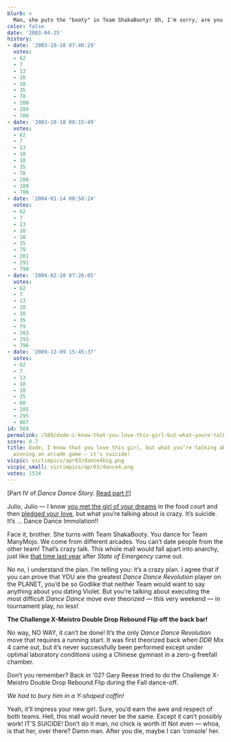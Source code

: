 ```yaml
---
blurb: >
  Man, she puts the "booty" in Team ShakaBooty! Oh, I'm sorry, are you still alive?
color: false
date: '2003-04-25'
history:
- date: '2003-10-18 07:40:29'
  votes:
  - 62
  - 7
  - 13
  - 10
  - 10
  - 35
  - 78
  - 200
  - 289
  - 786
- date: '2003-10-18 08:15:49'
  votes:
  - 62
  - 7
  - 13
  - 10
  - 10
  - 35
  - 78
  - 200
  - 289
  - 786
- date: '2004-01-14 00:58:24'
  votes:
  - 62
  - 7
  - 13
  - 10
  - 10
  - 35
  - 79
  - 201
  - 291
  - 790
- date: '2004-02-10 07:26:05'
  votes:
  - 62
  - 7
  - 13
  - 10
  - 10
  - 35
  - 79
  - 203
  - 293
  - 796
- date: '2009-12-09 15:45:37'
  votes:
  - 62
  - 7
  - 13
  - 10
  - 10
  - 35
  - 80
  - 205
  - 295
  - 807
id: 589
permalink: /589/dude-i-know-that-you-love-this-girl-but-what-youre-talking-about-isnt-merely-winning-an-arcade-game--its-suicide/
score: 8.7
title: Dude, I know that you love this girl, but what you’re talking about isn’t merely
  winning an arcade game — it’s suicide!
vicpic: victimpics/apr03/dance4big.png
vicpic_small: victimpics/apr03/dance4.png
votes: 1534
---
```


\[Part IV of *Dance Dance Story.* [Read part I!](@/victim/586.md)\]

Julio, Julio — I know [you met the girl of your
dreams](@/victim/587.md) in the food court and then [pledged your
love](@/victim/588.md), but what you’re talking about is crazy. It’s
suicide. It’s ... Dance Dance Immolation!!

Face it, brother. She turns with Team ShakaBooty. You dance for Team
ManyMojo. We come from different arcades. You can’t date people from the
other team! That’s crazy talk. This whole mall would fall apart into
anarchy, just like [that time last year](@/victim/311.md) after
*State of Emergency* came out.

No no, I understand the plan. I’m telling you: it’s a crazy plan. I
agree that if you can prove that YOU are the greatest *Dance Dance
Revolution* player on the PLANET, you’d be so Godlike that neither Team
would want to say anything about you dating Violet. But you’re talking
about executing the most difficult *Dance Dance* move ever theorized —
this very weekend — in tournament play, no less!

**The Challenge X-Meistro Double Drop Rebound Flip off the back bar!**

No way, NO WAY, it can’t be done! It’s the only *Dance Dance Revolution*
move that requires a running start. It was first theorized back when
*DDR* Mix 4 came out, but it’s never successfully been performed except
under optimal laboratory conditions using a Chinese gymnast in a zero-g
freefall chamber.

Don’t you remember? Back in ‘02? Gary Reese tried to do the Challenge
X-Meistro Double Drop Rebound Flip during the Fall dance-off.

*We had to bury him in a Y-shaped coffin!*

Yeah, it’ll impress your new girl. Sure, you’d earn the awe and respect
of both teams. Hell, this mall would never be the same. Except it can’t
possibly work! IT’S SUICIDE! Don’t do it man, no chick is worth it! Not
even — whoa, is that her, over there? Damn man. After you die, maybe I
can ‘console’ her.